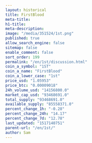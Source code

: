 ```yaml
---
layout: historical
title: FirstBlood
meta-title: 
h1-title: 
meta-description: 
image: "/media/351524/1st.png"
published: true
allow_search_engine: false
sitemap: false
enable_comment: false
sort_order: 199
permalink: "/en/1st/discussion.html"
coin_a_symbol: "1ST"
coin_a_name: "FirstBlood"
coin_a_lower_case: "1st"
price_usd: "1.05953"
price_btc: "0.00009018"
24h_volume_usd: "14156800.0"
market_cap_usd: "93468691.0"
total_supply: "93468691.0"
available_supply: "85558371.0"
percent_change_1h: "-0.28"
percent_change_24h: "14.17"
percent_change_7d: "12.78"
last_updated: "1517140751"
parent-url: "/en/1st/"
author: Sam
---
```


